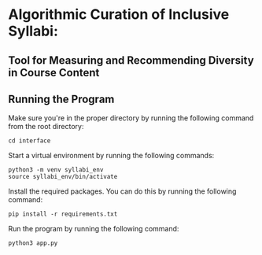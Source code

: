 # Algorithmic Curation of Inclusive Syllabi: 
## Tool for Measuring and Recommending Diversity in Course Content


## Running the Program
Make sure you're in the proper directory by running the following command from the root directory:
```
cd interface
```

Start a virtual environment by running the following commands:
```
python3 -m venv syllabi_env
source syllabi_env/bin/activate
```

Install the required packages. You can do this by running the following command:
```
pip install -r requirements.txt
```

Run the program by running the following command:
```
python3 app.py
```


